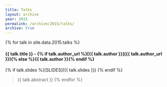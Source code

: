 ```yaml
---
title: Talks
layout: archive
year: 2015
permalink: /archive/2015/talks/
archive: true
---
```


{% for talk in site.data.2015.talks %}
#### <a name="{{ talk.id }}"></a>{{ talk.title }} - {% if talk.author_url %}[{{ talk.author }}]({{ talk.author_url }}){% else %}{{ talk.author }}{% endif %}
{% if talk.slides %}[SLIDES]({{ talk.slides }}) {% endif %}
> {{ talk.abstract }}
{% endfor %}
